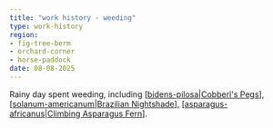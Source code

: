 ```yaml
---
title: "work history - weeding"
type: work-history
region: 
- fig-tree-berm
- orchard-corner
- horse-paddock
date: 08-08-2025
---
```


Rainy day spent weeding, including [[bidens-pilosa|Cobberl's Pegs]], [[solanum-americanum|Brazilian Nightshade]], [[asparagus-africanus|Climbing Asparagus Fern]].


[//begin]: # "Autogenerated link references for markdown compatibility"
[bidens-pilosa|Cobberl's Pegs]: ../plants/bidens-pilosa "Bidens pilosa (Cobbler's Pegs)"
[solanum-americanum|Brazilian Nightshade]: ../plants/solanum-americanum "Solanum americanum (American black nightshade)"
[asparagus-africanus|Climbing Asparagus Fern]: ../plants/asparagus-africanus "Asparagus africanus (Climbing asparagus fern)"
[//end]: # "Autogenerated link references"